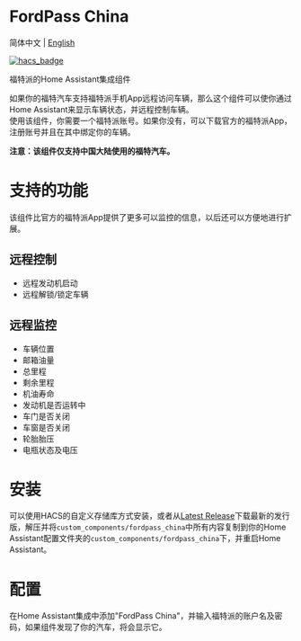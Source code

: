 # FordPass China

简体中文 | [English](https://github.com/georgezhao2010/fordpass_china/blob/main/README_en.md)

[![hacs_badge](https://img.shields.io/badge/HACS-Custom-orange.svg)](https://github.com/custom-components/hacs)

福特派的Home Assistant集成组件

如果你的福特汽车支持福特派手机App远程访问车辆，那么这个组件可以使你通过Home Assistant来显示车辆状态，并远程控制车辆。  
使用该组件，你需要一个福特派账号。如果你没有，可以下载官方的福特派App，注册账号并且在其中绑定你的车辆。

**注意：该组件仅支持中国大陆使用的福特汽车。**

# 支持的功能
该组件比官方的福特派App提供了更多可以监控的信息，以后还可以方便地进行扩展。

## 远程控制
- 远程发动机启动
- 远程解锁/锁定车辆

## 远程监控
- 车辆位置
- 邮箱油量
- 总里程
- 剩余里程
- 机油寿命
- 发动机是否运转中
- 车门是否关闭
- 车窗是否关闭
- 轮胎胎压
- 电瓶状态及电压

# 安装
可以使用HACS的自定义存储库方式安装，或者从[Latest Release](https://github.com/georgezhao2010/fordpass_china/releases/latest)下载最新的发行版，解压并将`custom_components/fordpass_china`中所有内容复制到你的Home Assistant配置文件夹的`custom_components/fordpass_china`下，并重启Home Assistant。

# 配置
在Home Assistant集成中添加"FordPass China"，并输入福特派的账户名及密码，如果组件发现了你的汽车，将会显示它。
